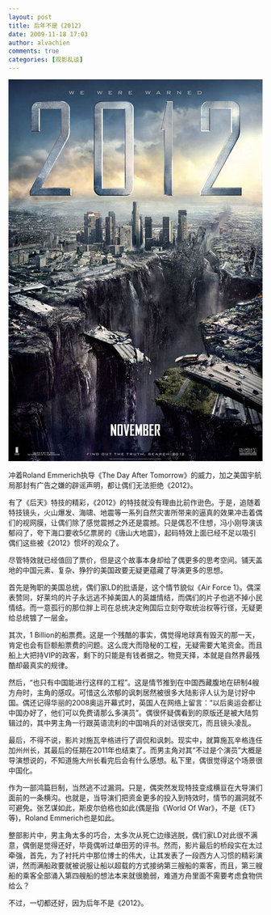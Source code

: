 ```yaml
---
layout: post
title: 后年不是《2012》
date: 2009-11-18 17:03
author: alvachien
comments: true
categories: [观影乱谈]
---
```

![Picture](/assets/uploads/2009/11/U3587P28T3D2733895F346DT20091017004020.jpg)


冲着Roland Emmerich执导《The Day After Tomorrow》的威力，加之美国宇航局那封有广告之嫌的辟谣声明，都让偶们无法拒绝《2012》。

有了《后天》特技的精彩，《2012》的特技就没有理由比前作逊色。于是，追随着特技镜头，火山爆发、海啸、地震等一系列自然灾害所带来的逼真的效果冲击着偶们的视网膜，让偶们除了感觉震撼之外还是震撼。只是偶忍不住想，冯小刚导演该郁闷了，夸下海口要收5亿票房的《唐山大地震》，起码特效上面已经不足以吸引偶们这些被《2012》惯坏的观众了。

尽管特效就已经值回了票价，但是这个故事本身却给了偶更多的思考空间。铺天盖地的中国元素、复杂、狰狞的美国政要无疑更蕴藏了导演更多的思想。

首先是殉职的美国总统，偶们家LD的批语是，这个情节貌似《Air Force 1》。偶深表赞同，好莱坞的片子永远逃不掉美国人的英雄情结，而偶们的片子也逃不掉小民情结。而一意孤行的那位胖上司在总统决定殉国后立刻夺取统治权等行径，无疑更给总统镀了一层金。

其次，1 Billion的船票费。这是一个残酷的事实，偶觉得地球真有毁灭的那一天，肯定也会有巨额船票费的问题。这么庞大而隐秘的工程，无疑需要大笔资金。而且船上大把持VIP的政客，剩下的只能是有钱者据之。物竞天择，本就是自然界最残酷却最真实的规律。

然后，“也只有中国能进行这样的工程”。这是情节推到在中国西藏腹地在研制4艘方舟时，主角的感叹。可惜这么浓郁的讽刺居然被很多大陆影评人认为是讨好中国。偶还记得华丽的2008奥运开幕式时，英国人在网络上留言：“以后奥运会都让中国办好了，他们可以免费请那么多演员”。偶很怀疑偶看到的原版还是被大陆剪辑过的，其中男主角一行跟英语流利的中国哨兵的对话很突兀，而且镜头凌乱。

最后，不得不说，影片对施瓦辛格进行了调侃和讽刺。现实中，就算施瓦辛格连任加州州长，其最后的任期在2011年也结束了。而男主角对其“不过是个演员”大概是导演想说的，不知道施大州长看完后会有什么感想。私下里，偶很觉得这个场景很中国化。

作为一部鸿篇巨制，当然逃不过漏洞。只是，偶突然发现特技变成横亘在大导演们面前的一条横沟。也就是，当导演们把资金更多的投入到特效时，情节的漏洞就不可避免。张艺谋如此，斯皮尔伯格也如此(偶是指《World Of War》，不是《ET》等)，Roland Emmerich也是如此。

整部影片中，男主角太多的巧合，太多次从死亡边缘逃脱，偶们家LD对此很不满意，偶倒是觉得还好，毕竟偶听过单田芳的评书。然而，影片最后的桥段实在太过牵强，首先，为了衬托片中那位博士的伟大，让其发表了一段西方人习惯的精彩演讲，然而满船政要就被说服让船以超载的方式接纳第三艘船的乘客，而且，第三艘船的乘客全部涌入第四艘船的想法本来就很脆弱，难道方舟里面不需要考虑食物供给么？

不过，一切都还好，因为后年不是《2012》。
